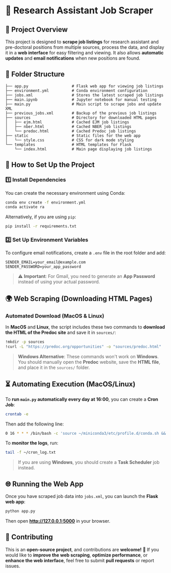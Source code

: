 # 📌 Research Assistant Job Scraper

## 📝 Project Overview
This project is designed to **scrape job listings** for research assistant and pre-doctoral positions from multiple sources, process the data, and display it in a **web interface** for easy filtering and viewing. It also allows **automatic updates** and **email notifications** when new positions are found.

## 📂 Folder Structure
```
├── app.py                   # Flask web app for viewing job listings
├── environment.yml          # Conda environment configuration
├── jobs.xml                 # Stores the latest scraped job listings
├── main.ipynb               # Jupyter notebook for manual testing
├── main.py                  # Main script to scrape jobs and update XML
├── previous_jobs.xml        # Backup of the previous job listings
├── sources                  # Directory for downloaded HTML pages
│   ├── ejm.html             # Cached EJM job listings
│   ├── nber.html            # Cached NBER job listings
│   └── predoc.html          # Cached Predoc job listings
├── static                   # Static files for the web app
│   └── style.css            # CSS for dark mode styling
└── templates                # HTML templates for Flask
    └── index.html           # Main page displaying job listings
```

## 🚀 How to Set Up the Project
### 1️⃣ Install Dependencies
You can create the necessary environment using Conda:
```sh
conda env create -f environment.yml
conda activate ra
```
Alternatively, if you are using `pip`:
```sh
pip install -r requirements.txt
```

### 2️⃣ Set Up Environment Variables
To configure email notifications, create a `.env` file in the root folder and add:
```
SENDER_EMAIL=your_email@example.com
SENDER_PASSWORD=your_app_password
```
> ⚠️ **Important**: For Gmail, you need to generate an **App Password** instead of using your actual password.

## 🌍 Web Scraping (Downloading HTML Pages)
### Automated Download (MacOS & Linux)
In **MacOS** and **Linux**, the script includes these two commands to **download the HTML of the Predoc site** and save it in `sources/`:
```sh
!mkdir -p sources
!curl -L "https://predoc.org/opportunities" -o "sources/predoc.html"
```
> **Windows Alternative**: These commands won't work on **Windows**. You should manually open the **Predoc** website, save the **HTML file**, and place it in the `sources/` folder.

## ⏳ Automating Execution (MacOS/Linux)
To **run `main.py` automatically every day at 16:00**, you can create a **Cron Job**:
```sh
crontab -e
```
Then add the following line:
```sh
0 16 * * * /bin/bash -c 'source ~/miniconda3/etc/profile.d/conda.sh && conda activate ra && python ~/path/to/main.py >> ~/cron_log.txt 2>&1'
```
To **monitor the logs**, run:
```sh
tail -f ~/cron_log.txt
```
> If you are using **Windows**, you should create a **Task Scheduler** job instead.

## 🌐 Running the Web App
Once you have scraped job data into `jobs.xml`, you can launch the **Flask web app**:
```sh
python app.py
```
Then open **http://127.0.0.1:5000** in your browser.

## 🤝 Contributing
This is an **open-source project**, and contributions are **welcome!** 🚀 If you would like to **improve the web scraping**, **optimize performance**, or **enhance the web interface**, feel free to submit **pull requests** or report issues.

